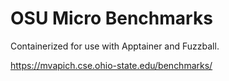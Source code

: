 # OSU Micro Benchmarks

Containerized for use with Apptainer and Fuzzball.

https://mvapich.cse.ohio-state.edu/benchmarks/
